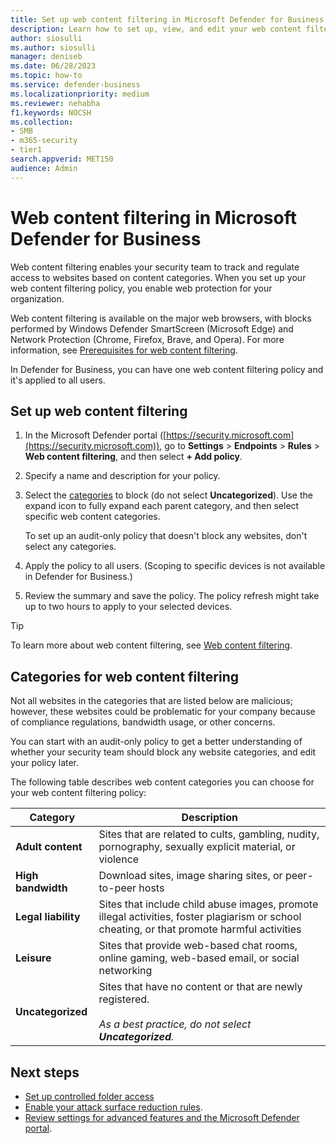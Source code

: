 ```yaml
---
title: Set up web content filtering in Microsoft Defender for Business
description: Learn how to set up, view, and edit your web content filtering policy in Microsoft Defender for Business.
author: siosulli
ms.author: siosulli
manager: deniseb
ms.date: 06/28/2023
ms.topic: how-to
ms.service: defender-business
ms.localizationpriority: medium
ms.reviewer: nehabha
f1.keywords: NOCSH
ms.collection:
- SMB
- m365-security
- tier1
search.appverid: MET150
audience: Admin
---
```


# Web content filtering in Microsoft Defender for Business

Web content filtering enables your security team to track and regulate access to websites based on content categories. When you set up your web content filtering policy, you enable web protection for your organization.

Web content filtering is available on the major web browsers, with blocks performed by Windows Defender SmartScreen (Microsoft Edge) and Network Protection (Chrome, Firefox, Brave, and Opera). For more information, see [Prerequisites for web content filtering](/defender-endpoint/web-content-filtering#prerequisites).

In Defender for Business, you can have one web content filtering policy and it's applied to all users.

## Set up web content filtering

1. In the Microsoft Defender portal ([https://security.microsoft.com](https://security.microsoft.com)), go to **Settings** > **Endpoints** > **Rules** > **Web content filtering**, and then select **+ Add policy**.

2. Specify a name and description for your policy.

3. Select the [categories](#categories-for-web-content-filtering) to block (do not select **Uncategorized**). Use the expand icon to fully expand each parent category, and then select specific web content categories.

   To set up an audit-only policy that doesn't block any websites, don't select any categories.

4. Apply the policy to all users. (Scoping to specific devices is not available in Defender for Business.)

5. Review the summary and save the policy. The policy refresh might take up to two hours to apply to your selected devices.

> [!TIP]
> To learn more about web content filtering, see [Web content filtering](/defender-endpoint/web-content-filtering).

## Categories for web content filtering

Not all websites in the categories that are listed below are malicious; however, these websites could be problematic for your company because of compliance regulations, bandwidth usage, or other concerns.

You can start with an audit-only policy to get a better understanding of whether your security team should block any website categories, and edit your policy later.

The following table describes web content categories you can choose for your web content filtering policy:

|Category|Description|
|---|---|
|**Adult content**|Sites that are related to cults, gambling, nudity, pornography, sexually explicit material, or violence|
|**High bandwidth**|Download sites, image sharing sites, or peer-to-peer hosts|
|**Legal liability**|Sites that include child abuse images, promote illegal activities, foster plagiarism or school cheating, or that promote harmful activities|
|**Leisure**|Sites that provide web-based chat rooms, online gaming, web-based email, or social networking|
|**Uncategorized**|Sites that have no content or that are newly registered. <br/><br/>*As a best practice, do not select **Uncategorized**.*|

## Next steps

- [Set up controlled folder access](mdb-controlled-folder-access.md)
- [Enable your attack surface reduction rules](mdb-asr.md).
- [Review settings for advanced features and the Microsoft Defender portal](mdb-portal-advanced-feature-settings.md).
